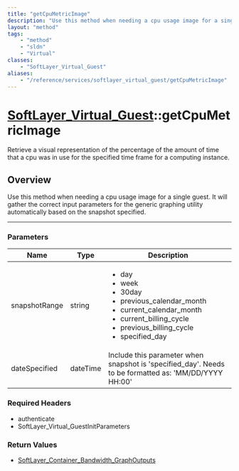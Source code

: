 ```yaml
---
title: "getCpuMetricImage"
description: "Use this method when needing a cpu usage image for a single guest.  It will gather the correct input parameters for the... "
layout: "method"
tags:
    - "method"
    - "sldn"
    - "Virtual"
classes:
    - "SoftLayer_Virtual_Guest"
aliases:
    - "/reference/services/softlayer_virtual_guest/getCpuMetricImage"
---
```

# [SoftLayer_Virtual_Guest](/reference/services/SoftLayer_Virtual_Guest)::getCpuMetricImage


Retrieve a visual representation of the percentage of the amount of time that a cpu was in use for the specified time frame for a computing instance. 


## Overview 
Use this method when needing a cpu usage image for a single guest.  It will gather the correct input parameters for the generic graphing utility automatically based on the snapshot specified. 

-----

### Parameters 
|Name | Type | Description |
| --- | --- | --- |
|snapshotRange| string| <ul type="xsd:string"> <li title="day">day</li> <li title="week">week</li> <li title="30day">30day</li> <li title="previous_calendar_month">previous_calendar_month</li> <li title="current_calendar_month">current_calendar_month</li> <li title="current_billing_cycle">current_billing_cycle</li> <li title="previous_billing_cycle">previous_billing_cycle</li> <li title="specified_day">specified_day</li> </ul>|
|dateSpecified| dateTime| Include this parameter when snapshot is 'specified_day'.  Needs to be formatted as: 'MM/DD/YYYY HH:00'|


### Required Headers
* authenticate
* SoftLayer_Virtual_GuestInitParameters


### Return Values
* <a href='/reference/datatypes/SoftLayer_Container_Bandwidth_GraphOutputs'>SoftLayer_Container_Bandwidth_GraphOutputs </a>




